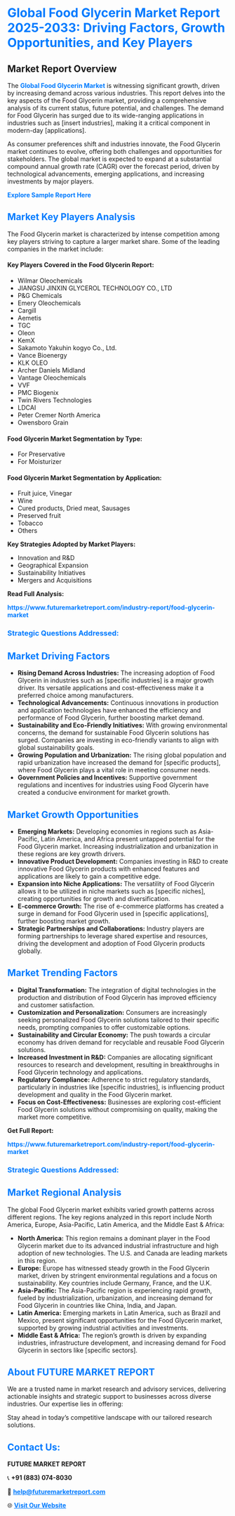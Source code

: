 <h1 style="color: #007BFF;">Global Food Glycerin Market Report 2025-2033: Driving Factors, Growth Opportunities, and Key Players</h1>

<section id="overview">
<h2>Market Report Overview</h2>
<p>The <a href="https://www.futuremarketreport.com/industry-report/food-glycerin-market" style="color: #007BFF; text-decoration: none;"><strong>Global Food Glycerin Market</strong></a> is witnessing significant growth, driven by increasing demand across various industries. This report delves into the key aspects of the Food Glycerin market, providing a comprehensive analysis of its current status, future potential, and challenges. The demand for Food Glycerin has surged due to its wide-ranging applications in industries such as [insert industries], making it a critical component in modern-day [applications].</p>
<p>As consumer preferences shift and industries innovate, the Food Glycerin market continues to evolve, offering both challenges and opportunities for stakeholders. The global market is expected to expand at a substantial compound annual growth rate (CAGR) over the forecast period, driven by technological advancements, emerging applications, and increasing investments by major players.</p>
</section>

<section id="overview">
<p><a href="https://www.futuremarketreport.com/request-sample/reportId=102833" style="color: #007BFF; text-decoration: none;"><strong>Explore Sample Report Here</strong></a></p>
</section>

<section id="key-players">
<h2 style="color: #007BFF;">Market Key Players Analysis</h2>
<p>The Food Glycerin market is characterized by intense competition among key players striving to capture a larger market share. Some of the leading companies in the market include:</p>
<h4>Key Players Covered in the Food Glycerin Report:</h4>
<ul><li>Wilmar Oleochemicals</li><li>JIANGSU JINXIN GLYCEROL TECHNOLOGY CO., LTD</li><li>P&amp;G Chemicals</li><li>Emery Oleochemicals</li><li>Cargill</li><li>Aemetis</li><li>TGC</li><li>Oleon</li><li>KemX</li><li>Sakamoto Yakuhin kogyo Co., Ltd.</li><li>Vance Bioenergy</li><li>KLK OLEO</li><li>Archer Daniels Midland</li><li>Vantage Oleochemicals</li><li>VVF</li><li>PMC Biogenix</li><li>Twin Rivers Technologies</li><li>LDCAI</li><li>Peter Cremer North America</li><li>Owensboro Grain</li></ul>
<h4>Food Glycerin Market Segmentation by Type:</h4>
<ul><li>For Preservative</li><li>For Moisturizer</li></ul>

<h4>Food Glycerin Market Segmentation by Application:</h4>
<ul><li>Fruit juice, Vinegar</li><li>Wine</li><li>Cured products, Dried meat, Sausages</li><li>Preserved fruit</li><li>Tobacco</li><li>Others</li></ul>
<p><strong>Key Strategies Adopted by Market Players:</strong></p>
<ul>
<li>Innovation and R&D</li>
<li>Geographical Expansion</li>
<li>Sustainability Initiatives</li>
<li>Mergers and Acquisitions</li>
</ul>
</section>

<section>
<p><strong>Read Full Analysis: </strong></p><a href="https://www.futuremarketreport.com/industry-report/food-glycerin-market" style="color: #007BFF; text-decoration: none;"><strong>https://www.futuremarketreport.com/industry-report/food-glycerin-market</strong></a>
<h3 style="color: #007BFF;">Strategic Questions Addressed:</h3>
</section>

<section id="driving-factors">
<h2 style="color: #007BFF;">Market Driving Factors</h2>
<ul>
<li><strong>Rising Demand Across Industries:</strong> The increasing adoption of Food Glycerin in industries such as [specific industries] is a major growth driver. Its versatile applications and cost-effectiveness make it a preferred choice among manufacturers.</li>
<li><strong>Technological Advancements:</strong> Continuous innovations in production and application technologies have enhanced the efficiency and performance of Food Glycerin, further boosting market demand.</li>
<li><strong>Sustainability and Eco-Friendly Initiatives:</strong> With growing environmental concerns, the demand for sustainable Food Glycerin solutions has surged. Companies are investing in eco-friendly variants to align with global sustainability goals.</li>
<li><strong>Growing Population and Urbanization:</strong> The rising global population and rapid urbanization have increased the demand for [specific products], where Food Glycerin plays a vital role in meeting consumer needs.</li>
<li><strong>Government Policies and Incentives:</strong> Supportive government regulations and incentives for industries using Food Glycerin have created a conducive environment for market growth.</li>
</ul>
</section>

<section id="growth-opportunities">
<h2 style="color: #007BFF;">Market Growth Opportunities</h2>
<ul>
<li><strong>Emerging Markets:</strong> Developing economies in regions such as Asia-Pacific, Latin America, and Africa present untapped potential for the Food Glycerin market. Increasing industrialization and urbanization in these regions are key growth drivers.</li>
<li><strong>Innovative Product Development:</strong> Companies investing in R&D to create innovative Food Glycerin products with enhanced features and applications are likely to gain a competitive edge.</li>
<li><strong>Expansion into Niche Applications:</strong> The versatility of Food Glycerin allows it to be utilized in niche markets such as [specific niches], creating opportunities for growth and diversification.</li>
<li><strong>E-commerce Growth:</strong> The rise of e-commerce platforms has created a surge in demand for Food Glycerin used in [specific applications], further boosting market growth.</li>
<li><strong>Strategic Partnerships and Collaborations:</strong> Industry players are forming partnerships to leverage shared expertise and resources, driving the development and adoption of Food Glycerin products globally.</li>
</ul>
</section>

<section id="trending-factors">
<h2 style="color: #007BFF;">Market Trending Factors</h2>
<ul>
<li><strong>Digital Transformation:</strong> The integration of digital technologies in the production and distribution of Food Glycerin has improved efficiency and customer satisfaction.</li>
<li><strong>Customization and Personalization:</strong> Consumers are increasingly seeking personalized Food Glycerin solutions tailored to their specific needs, prompting companies to offer customizable options.</li>
<li><strong>Sustainability and Circular Economy:</strong> The push towards a circular economy has driven demand for recyclable and reusable Food Glycerin solutions.</li>
<li><strong>Increased Investment in R&D:</strong> Companies are allocating significant resources to research and development, resulting in breakthroughs in Food Glycerin technology and applications.</li>
<li><strong>Regulatory Compliance:</strong> Adherence to strict regulatory standards, particularly in industries like [specific industries], is influencing product development and quality in the Food Glycerin market.</li>
<li><strong>Focus on Cost-Effectiveness:</strong> Businesses are exploring cost-efficient Food Glycerin solutions without compromising on quality, making the market more competitive.</li>
</ul>
</section>

<section>
<p><strong>Get Full Report: </strong></p><a href="https://www.futuremarketreport.com/industry-report/food-glycerin-market" style="color: #007BFF; text-decoration: none;"><strong>https://www.futuremarketreport.com/industry-report/food-glycerin-market</strong></a>
<h3 style="color: #007BFF;">Strategic Questions Addressed:</h3>
</section>


<section id="regional-analysis">
<h2 style="color: #007BFF;">Market Regional Analysis</h2>
<p>The global Food Glycerin market exhibits varied growth patterns across different regions. The key regions analyzed in this report include North America, Europe, Asia-Pacific, Latin America, and the Middle East & Africa:</p>
<ul>
<li><strong>North America:</strong> This region remains a dominant player in the Food Glycerin market due to its advanced industrial infrastructure and high adoption of new technologies. The U.S. and Canada are leading markets in this region.</li>
<li><strong>Europe:</strong> Europe has witnessed steady growth in the Food Glycerin market, driven by stringent environmental regulations and a focus on sustainability. Key countries include Germany, France, and the U.K.</li>
<li><strong>Asia-Pacific:</strong> The Asia-Pacific region is experiencing rapid growth, fueled by industrialization, urbanization, and increasing demand for Food Glycerin in countries like China, India, and Japan.</li>
<li><strong>Latin America:</strong> Emerging markets in Latin America, such as Brazil and Mexico, present significant opportunities for the Food Glycerin market, supported by growing industrial activities and investments.</li>
<li><strong>Middle East & Africa:</strong> The region’s growth is driven by expanding industries, infrastructure development, and increasing demand for Food Glycerin in sectors like [specific sectors].</li>
</ul>
</section>

<footer>
<h2 style="color: #007BFF;">About FUTURE MARKET REPORT</h2>
<p>We are a trusted name in market research and advisory services, delivering actionable insights and strategic support to businesses across diverse industries. Our expertise lies in offering:</p>

<p>Stay ahead in today’s competitive landscape with our tailored research solutions.</p>

<h2 style="color: #007BFF;">Contact Us:</h2>
<p><strong>FUTURE MARKET REPORT</strong></p>
<p>📞 <strong>+91 (883) 074-8030</strong></p>
<p>📧 <strong><a href="mailto:help@futuremarketreport.com" style="color: #007BFF;">help@futuremarketreport.com</a></strong></p>
<p>🌐 <strong><a href="https://www.futuremarketreport.com/" style="color: #007BFF;">Visit Our Website</a></strong></p>
</footer>